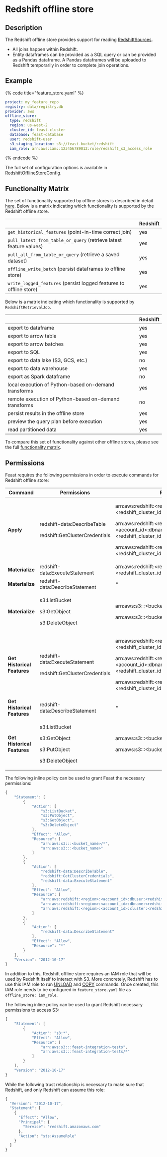 # Redshift offline store

## Description

The Redshift offline store provides support for reading [RedshiftSources](../data-sources/redshift.md).

* All joins happen within Redshift. 
* Entity dataframes can be provided as a SQL query or can be provided as a Pandas dataframe. A Pandas dataframes will be uploaded to Redshift temporarily in order to complete join operations.

## Example

{% code title="feature_store.yaml" %}
```yaml
project: my_feature_repo
registry: data/registry.db
provider: aws
offline_store:
  type: redshift
  region: us-west-2
  cluster_id: feast-cluster
  database: feast-database
  user: redshift-user
  s3_staging_location: s3://feast-bucket/redshift
  iam_role: arn:aws:iam::123456789012:role/redshift_s3_access_role
```
{% endcode %}

The full set of configuration options is available in [RedshiftOfflineStoreConfig](https://rtd.feast.dev/en/master/#feast.infra.offline_stores.redshift.RedshiftOfflineStoreConfig).

## Functionality Matrix

The set of functionality supported by offline stores is described in detail [here](overview.md#functionality).
Below is a matrix indicating which functionality is supported by the Redshift offline store.

| | Redshift |
| :-------------------------------- | :-- |
| `get_historical_features` (point-in-time correct join)             | yes |
| `pull_latest_from_table_or_query` (retrieve latest feature values) | yes |
| `pull_all_from_table_or_query` (retrieve a saved dataset)          | yes |
| `offline_write_batch` (persist dataframes to offline store)        | yes |
| `write_logged_features` (persist logged features to offline store) | yes |

Below is a matrix indicating which functionality is supported by `RedshiftRetrievalJob`.

| | Redshift |
| --------------------------------- | --- |
| export to dataframe                                   | yes |
| export to arrow table                                 | yes |
| export to arrow batches                               | yes |
| export to SQL                                         | yes |
| export to data lake (S3, GCS, etc.)                   | no  |
| export to data warehouse                              | yes |
| export as Spark dataframe                             | no  |
| local execution of Python-based on-demand transforms  | yes |
| remote execution of Python-based on-demand transforms | no  |
| persist results in the offline store                  | yes |
| preview the query plan before execution               | yes |
| read partitioned data                                 | yes |

To compare this set of functionality against other offline stores, please see the full [functionality matrix](overview.md#functionality-matrix).

## Permissions

Feast requires the following permissions in order to execute commands for Redshift offline store:

| **Command**                 | Permissions                                                                      | Resources                                                                                                                                                                                                                                                                                                                           |
| --------------------------- | -------------------------------------------------------------------------------- | ----------------------------------------------------------------------------------------------------------------------------------------------------------------------------------------------------------------------------------------------------------------------------------------------------------------------------------- |
| **Apply**                   | <p>redshift-data:DescribeTable</p><p>redshift:GetClusterCredentials</p>          | <p>arn:aws:redshift:&#x3C;region>:&#x3C;account_id>:dbuser:&#x3C;redshift_cluster_id>/&#x3C;redshift_username></p><p>arn:aws:redshift:&#x3C;region>:&#x3C;account_id>:dbname:&#x3C;redshift_cluster_id>/&#x3C;redshift_database_name></p><p>arn:aws:redshift:&#x3C;region>:&#x3C;account_id>:cluster:&#x3C;redshift_cluster_id></p> |
| **Materialize**             | redshift-data:ExecuteStatement                                                   | arn:aws:redshift:\<region>:\<account_id>:cluster:\<redshift_cluster_id>                                                                                                                                                                                                                                                             |
| **Materialize**             | redshift-data:DescribeStatement                                                  | \*                                                                                                                                                                                                                                                                                                                                  |
| **Materialize**             | <p>s3:ListBucket</p><p>s3:GetObject</p><p>s3:DeleteObject</p>                    | <p>arn:aws:s3:::&#x3C;bucket_name></p><p>arn:aws:s3:::&#x3C;bucket_name>/*</p>                                                                                                                                                                                                                                                      |
| **Get Historical Features** | <p>redshift-data:ExecuteStatement</p><p>redshift:GetClusterCredentials</p>       | <p>arn:aws:redshift:&#x3C;region>:&#x3C;account_id>:dbuser:&#x3C;redshift_cluster_id>/&#x3C;redshift_username></p><p>arn:aws:redshift:&#x3C;region>:&#x3C;account_id>:dbname:&#x3C;redshift_cluster_id>/&#x3C;redshift_database_name></p><p>arn:aws:redshift:&#x3C;region>:&#x3C;account_id>:cluster:&#x3C;redshift_cluster_id></p> |
| **Get Historical Features** | redshift-data:DescribeStatement                                                  | \*                                                                                                                                                                                                                                                                                                                                  |
| **Get Historical Features** | <p>s3:ListBucket</p><p>s3:GetObject</p><p>s3:PutObject</p><p>s3:DeleteObject</p> | <p>arn:aws:s3:::&#x3C;bucket_name></p><p>arn:aws:s3:::&#x3C;bucket_name>/*</p>                                                                                                                                                                                                                                                      |

The following inline policy can be used to grant Feast the necessary permissions:

```javascript
{
    "Statement": [
        {
            "Action": [
                "s3:ListBucket",
                "s3:PutObject",
                "s3:GetObject",
                "s3:DeleteObject"
            ],
            "Effect": "Allow",
            "Resource": [
                "arn:aws:s3:::<bucket_name>/*",
                "arn:aws:s3:::<bucket_name>"
            ]
        },
        {
            "Action": [
                "redshift-data:DescribeTable",
                "redshift:GetClusterCredentials",
                "redshift-data:ExecuteStatement"
            ],
            "Effect": "Allow",
            "Resource": [
                "arn:aws:redshift:<region>:<account_id>:dbuser:<redshift_cluster_id>/<redshift_username>",
                "arn:aws:redshift:<region>:<account_id>:dbname:<redshift_cluster_id>/<redshift_database_name>",
                "arn:aws:redshift:<region>:<account_id>:cluster:<redshift_cluster_id>"
            ]
        },
        {
            "Action": [
                "redshift-data:DescribeStatement"
            ],
            "Effect": "Allow",
            "Resource": "*"
        }
    ],
    "Version": "2012-10-17"
}
```

In addition to this, Redshift offline store requires an IAM role that will be used by Redshift itself to interact with S3. More concretely, Redshift has to use this IAM role to run [UNLOAD](https://docs.aws.amazon.com/redshift/latest/dg/r_UNLOAD.html) and [COPY](https://docs.aws.amazon.com/redshift/latest/dg/r_COPY.html) commands. Once created, this IAM role needs to be configured in `feature_store.yaml` file as `offline_store: iam_role`.

The following inline policy can be used to grant Redshift necessary permissions to access S3:

```javascript
{
    "Statement": [
        {
            "Action": "s3:*",
            "Effect": "Allow",
            "Resource": [
                "arn:aws:s3:::feast-integration-tests",
                "arn:aws:s3:::feast-integration-tests/*"
            ]
        }
    ],
    "Version": "2012-10-17"
}
```

While the following trust relationship is necessary to make sure that Redshift, and only Redshift can assume this role:

```javascript
{
  "Version": "2012-10-17",
  "Statement": [
    {
      "Effect": "Allow",
      "Principal": {
        "Service": "redshift.amazonaws.com"
      },
      "Action": "sts:AssumeRole"
    }
  ]
}
```
